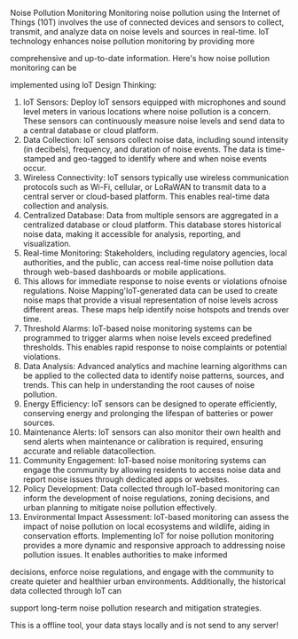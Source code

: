 Noise Pollution Monitoring
Monitoring noise pollution using the Internet of Things (10T) involves the use of connected
devices and sensors to collect, transmit, and analyze data on noise levels and sources in
real-time. loT technology enhances noise pollution monitoring by providing more

comprehensive and up-to-date information. Here's how noise pollution monitoring can be

implemented using loT
Design Thinking:

1. loT Sensors: Deploy loT sensors equipped with microphones and sound level
meters in various locations where noise pollution is a concern. These sensors can
continuously measure noise levels and send data to a central database or cloud platform.
2. Data Collection: loT sensors collect noise data, including sound intensity (in
decibels), frequency, and duration of noise events. The data is time-stamped and
geo-tagged to identify where and when noise events occur.
3. Wireless Connectivity: loT sensors typically use wireless communication protocols
such as Wi-Fi, cellular, or LoRaWAN to transmit data to a central server or cloud-based
platform. This enables real-time data collection and analysis.
4. Centralized Database: Data from multiple sensors are aggregated in a centralized
database or cloud platform. This database stores historical noise data, making it
accessible for analysis, reporting, and visualization.
5. Real-time Monitoring: Stakeholders, including regulatory agencies, local authorities,
and the public, can access real-time noise pollution data through web-based dashboards
or mobile applications.
6. This allows for immediate response to noise events or violations ofnoise regulations.
Noise Mapping'loT-generated data can be used to create noise maps that provide a
visual representation of noise levels across different areas. These maps help identify noise
hotspots and trends over time.
7. Threshold Alarms: loT-based noise monitoring systems can be programmed to
trigger alarms when noise levels exceed predefined thresholds. This enables rapid
response to noise complaints or potential violations.
8. Data Analysis: Advanced analytics and machine learning algorithms can be applied
to the collected data to identify noise patterns, sources, and trends. This can help in
understanding the root causes of noise pollution.
9. Energy Efficiency: loT sensors can be designed to operate efficiently, conserving
energy and prolonging the lifespan of batteries or power sources.
10. Maintenance Alerts: loT sensors can also monitor their own health and send alerts
when maintenance or calibration is required, ensuring accurate and reliable datacollection.
11. Community Engagement: loT-based noise monitoring systems can engage the
community by allowing residents to access noise data and report noise issues through
dedicated apps or websites.
12. Policy Development: Data collected through loT-based monitoring can inform the
development of noise regulations, zoning decisions, and urban planning to mitigate noise
pollution effectively.
13. Environmental Impact Assessment: loT-based monitoring can assess the impact of
noise pollution on local ecosystems and wildlife, aiding in conservation efforts.
Implementing loT for noise pollution monitoring provides a more dynamic and responsive
approach to addressing noise pollution issues. It enables authorities to make informed

decisions, enforce noise regulations, and engage with the community to create quieter and
healthier urban environments. Additionally, the historical data collected through loT can

support long-term noise pollution research and mitigation strategies.

This is a offline tool, your data stays locally and is not send to any server!
